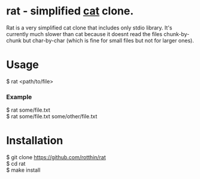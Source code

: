 # rat - simplified [cat](https://en.wikipedia.org/wiki/Cat_(Unix)) clone.
Rat is a very simplified cat clone that includes only stdio library. It's currently much slower than cat because it doesnt read the files chunk-by-chunk but char-by-char (which is fine for small files but not for larger ones).

# Usage
$ rat <path/to/file>
### Example
$ rat some/file.txt   
$ rat some/file.txt some/other/file.txt

# Installation
$ git clone https://github.com/rotthin/rat   
$ cd rat   
$ make install   
